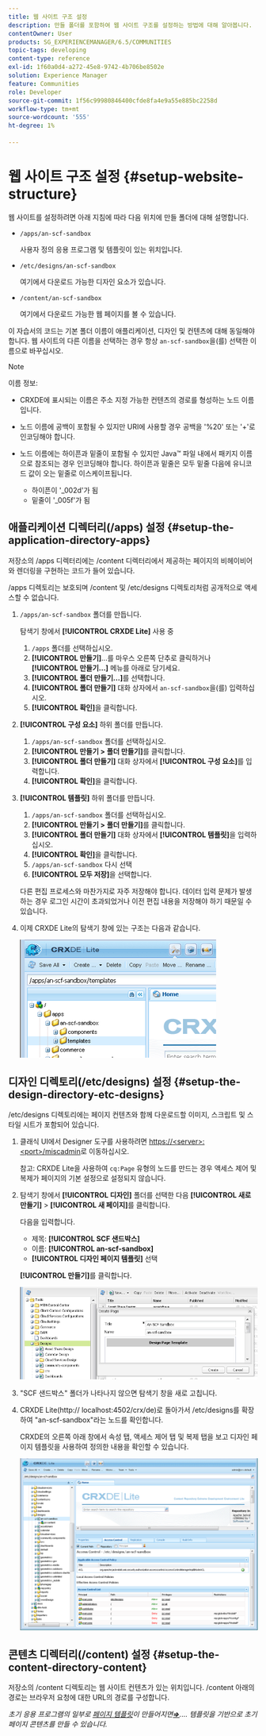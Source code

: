 ```yaml
---
title: 웹 사이트 구조 설정
description: 만들 폴더를 포함하여 웹 사이트 구조를 설정하는 방법에 대해 알아봅니다.
contentOwner: User
products: SG_EXPERIENCEMANAGER/6.5/COMMUNITIES
topic-tags: developing
content-type: reference
exl-id: 1f60a0d4-a272-45e8-9742-4b706be8502e
solution: Experience Manager
feature: Communities
role: Developer
source-git-commit: 1f56c99980846400cfde8fa4e9a55e885bc2258d
workflow-type: tm+mt
source-wordcount: '555'
ht-degree: 1%

---
```


# 웹 사이트 구조 설정 {#setup-website-structure}

웹 사이트를 설정하려면 아래 지침에 따라 다음 위치에 만들 폴더에 대해 설명합니다.

* `/apps/an-scf-sandbox`

  사용자 정의 응용 프로그램 및 템플릿이 있는 위치입니다.

* `/etc/designs/an-scf-sandbox`

  여기에서 다운로드 가능한 디자인 요소가 있습니다.

* `/content/an-scf-sandbox`

  여기에서 다운로드 가능한 웹 페이지를 볼 수 있습니다.

이 자습서의 코드는 기본 폴더 이름이 애플리케이션, 디자인 및 컨텐츠에 대해 동일해야 합니다. 웹 사이트의 다른 이름을 선택하는 경우 항상 `an-scf-sandbox`을(를) 선택한 이름으로 바꾸십시오.

>[!NOTE]
>
>이름 정보:
>
>* CRXDE에 표시되는 이름은 주소 지정 가능한 컨텐츠의 경로를 형성하는 노드 이름입니다.
>* 노드 이름에 공백이 포함될 수 있지만 URI에 사용할 경우 공백을 &#39;%20&#39; 또는 &#39;+&#39;로 인코딩해야 합니다.
>* 노드 이름에는 하이픈과 밑줄이 포함될 수 있지만 Java™ 파일 내에서 패키지 이름으로 참조되는 경우 인코딩해야 합니다. 하이픈과 밑줄은 모두 밑줄 다음에 유니코드 값이 오는 밑줄로 이스케이프됩니다.
>
>   * 하이픈이 &#39;_002d&#39;가 됨
>   * 밑줄이 &#39;_005f&#39;가 됨

## 애플리케이션 디렉터리(/apps) 설정 {#setup-the-application-directory-apps}

저장소의 /apps 디렉터리에는 /content 디렉터리에서 제공하는 페이지의 비헤이비어와 렌더링을 구현하는 코드가 들어 있습니다.

/apps 디렉토리는 보호되며 /content 및 /etc/designs 디렉토리처럼 공개적으로 액세스할 수 없습니다.

1. `/apps/an-scf-sandbox` 폴더를 만듭니다.

   탐색기 창에서 **[!UICONTROL CRXDE Lite]** 사용 중

   1. `/apps` 폴더를 선택하십시오.
   1. **[!UICONTROL 만들기]**...를 마우스 오른쪽 단추로 클릭하거나 **[!UICONTROL 만들기...]** 메뉴를 아래로 당기세요.
   1. **[!UICONTROL 폴더 만들기...]**&#x200B;를 선택합니다.
   1. **[!UICONTROL 폴더 만들기]** 대화 상자에서 `an-scf-sandbox`을(를) 입력하십시오.
   1. **[!UICONTROL 확인]**&#x200B;을 클릭합니다.

1. **[!UICONTROL 구성 요소]** 하위 폴더를 만듭니다.

   1. `/apps/an-scf-sandbox` 폴더를 선택하십시오.
   1. **[!UICONTROL 만들기 > 폴더 만들기]**&#x200B;를 클릭합니다.
   1. **[!UICONTROL 폴더 만들기]** 대화 상자에서 **[!UICONTROL 구성 요소]**&#x200B;를 입력합니다.
   1. **[!UICONTROL 확인]**&#x200B;을 클릭합니다.

1. **[!UICONTROL 템플릿]** 하위 폴더를 만듭니다.

   1. `/apps/an-scf-sandbox` 폴더를 선택하십시오.
   1. **[!UICONTROL 만들기 > 폴더 만들기]**&#x200B;를 클릭합니다.
   1. **[!UICONTROL 폴더 만들기]** 대화 상자에서 **[!UICONTROL 템플릿]**&#x200B;을 입력하십시오.
   1. **[!UICONTROL 확인]**&#x200B;을 클릭합니다.
   1. `/apps/an-scf-sandbox` 다시 선택
   1. **[!UICONTROL 모두 저장]**&#x200B;을 선택합니다.

   다른 편집 프로세스와 마찬가지로 자주 저장해야 합니다. 데이터 입력 문제가 발생하는 경우 로그인 시간이 초과되었거나 이전 편집 내용을 저장해야 하기 때문일 수 있습니다.

1. 이제 CRXDE Lite의 탐색기 창에 있는 구조는 다음과 같습니다.

   ![crxde-template](assets/crxde-template.png)

## 디자인 디렉토리(/etc/designs) 설정 {#setup-the-design-directory-etc-designs}

/etc/designs 디렉토리에는 페이지 컨텐츠와 함께 다운로드할 이미지, 스크립트 및 스타일 시트가 포함되어 있습니다.

1. 클래식 UI에서 Designer 도구를 사용하려면 [https://&lt;server>:&lt;port>/miscadmin](http://localhost:4502/miscadmin)로 이동하십시오.

   참고: CRXDE Lite을 사용하여 `cq:Page` 유형의 노드를 만드는 경우 액세스 제어 및 복제가 페이지의 기본 설정으로 설정되지 않습니다.

1. 탐색기 창에서 **[!UICONTROL 디자인]** 폴더를 선택한 다음 **[!UICONTROL 새로 만들기]** > **[!UICONTROL 새 페이지]**&#x200B;를 클릭합니다.

   다음을 입력합니다.

   * 제목: **[!UICONTROL SCF 샌드박스]**
   * 이름: **[!UICONTROL an-scf-sandbox]**
   * **[!UICONTROL 디자인 페이지 템플릿]** 선택

   **[!UICONTROL 만들기]**&#x200B;를 클릭합니다.

   ![design-template](assets/design-template.png)

1. &quot;SCF 샌드박스&quot; 폴더가 나타나지 않으면 탐색기 창을 새로 고칩니다.

1. CRXDE Lite(http:// localhost:4502/crx/de)로 돌아가서 /etc/designs를 확장하여 &quot;an-scf-sandbox&quot;라는 노드를 확인합니다.

   CRXDE의 오른쪽 아래 창에서 속성 탭, 액세스 제어 탭 및 복제 탭을 보고 디자인 페이지 템플릿을 사용하여 정의한 내용을 확인할 수 있습니다.

   ![crxde-configure-template](assets/crxde-configure-template.png)

## 콘텐츠 디렉터리(/content) 설정 {#setup-the-content-directory-content}

저장소의 /content 디렉토리는 웹 사이트 컨텐츠가 있는 위치입니다. /content 아래의 경로는 브라우저 요청에 대한 URL의 경로를 구성합니다.

*초기 응용 프로그램의 일부로 [페이지 템플릿](initial-app.md#createthepagetemplate)이 만들어지면&#x200B;[**⇒**](initial-app.md).... 템플릿을 기반으로 초기 페이지 콘텐츠를 만들 수 있습니다.*
